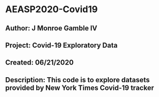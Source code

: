 # AEASP2020-Covid19

## Author: J Monroe Gamble IV
## Project: Covid-19 Exploratory Data
## Created: 06/21/2020
## Description: This code is to explore datasets provided by New York Times Covid-19 tracker
